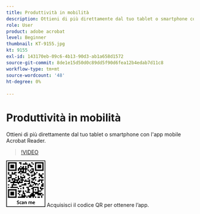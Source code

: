 ```yaml
---
title: Produttività in mobilità
description: Ottieni di più direttamente dal tuo tablet o smartphone con l'app mobile Acrobat Reader
role: User
product: adobe acrobat
level: Beginner
thumbnail: KT-9155.jpg
kt: 9155
exl-id: 143170eb-09c6-4b13-90d3-ab1a658d1572
source-git-commit: 8de1e15d50d0c89dd5f90d6fea12b4edab7d11c8
workflow-type: tm+mt
source-wordcount: '48'
ht-degree: 0%

---
```


# Produttività in mobilità

Ottieni di più direttamente dal tuo tablet o smartphone con l&#39;app mobile Acrobat Reader.

>[!VIDEO](https://video.tv.adobe.com/v/337972?hidetitle=true)

![QR code](../assets/Acrobatqrcode.jpg)      Acquisisci il codice QR per ottenere l’app.
